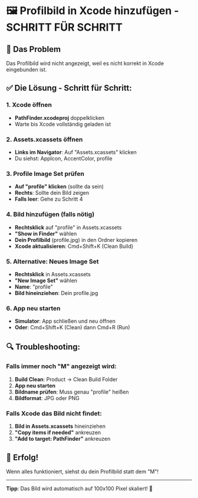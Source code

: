 # 🖼️ Profilbild in Xcode hinzufügen - SCHRITT FÜR SCHRITT

## 🎯 Das Problem
Das Profilbild wird nicht angezeigt, weil es nicht korrekt in Xcode eingebunden ist.

## ✅ Die Lösung - Schritt für Schritt:

### 1. Xcode öffnen
- **PathFinder.xcodeproj** doppelklicken
- Warte bis Xcode vollständig geladen ist

### 2. Assets.xcassets öffnen
- **Links im Navigator**: Auf "Assets.xcassets" klicken
- Du siehst: AppIcon, AccentColor, profile

### 3. Profile Image Set prüfen
- **Auf "profile" klicken** (sollte da sein)
- **Rechts**: Sollte dein Bild zeigen
- **Falls leer**: Gehe zu Schritt 4

### 4. Bild hinzufügen (falls nötig)
- **Rechtsklick** auf "profile" in Assets.xcassets
- **"Show in Finder"** wählen
- **Dein Profilbild** (profile.jpg) in den Ordner kopieren
- **Xcode aktualisieren**: Cmd+Shift+K (Clean Build)

### 5. Alternative: Neues Image Set
- **Rechtsklick** in Assets.xcassets
- **"New Image Set"** wählen
- **Name**: "profile"
- **Bild hineinziehen**: Dein profile.jpg

### 6. App neu starten
- **Simulator**: App schließen und neu öffnen
- **Oder**: Cmd+Shift+K (Clean) dann Cmd+R (Run)

## 🔍 Troubleshooting:

### Falls immer noch "M" angezeigt wird:
1. **Build Clean**: Product → Clean Build Folder
2. **App neu starten**
3. **Bildname prüfen**: Muss genau "profile" heißen
4. **Bildformat**: JPG oder PNG

### Falls Xcode das Bild nicht findet:
1. **Bild in Assets.xcassets** hineinziehen
2. **"Copy items if needed"** ankreuzen
3. **"Add to target: PathFinder"** ankreuzen

## 🎉 Erfolg!
Wenn alles funktioniert, siehst du dein Profilbild statt dem "M"!

---
**Tipp**: Das Bild wird automatisch auf 100x100 Pixel skaliert! 🎯
